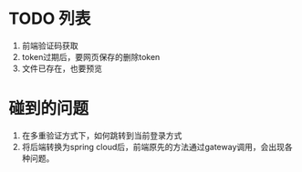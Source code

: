 # TODO 列表

1. 前端验证码获取
2. token过期后，要网页保存的删除token
3. 文件已存在，也要预览

# 碰到的问题
1. 在多重验证方式下，如何跳转到当前登录方式
2. 将后端转换为spring cloud后，前端原先的方法通过gateway调用，会出现各种问题。